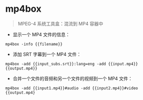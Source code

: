 # mp4box

> MPEG-4 系统工具盒：混流到 MP4 容器中

- 显示一个 MP4 文件的信息：

`mp4box -info {{filename}}`

- 添加 SRT 字幕到一个 MP4 文件：

`mp4box -add {{input_subs.srt}}:lang=eng -add {{input.mp4}} {{output.mp4}}`

- 合并一个文件的音频和另一个文件的视频到一个 MP4 文件：

`mp4box -add {{input1.mp4}}#audio -add {{input2.mp4}}#video {{output.mp4}`

[#]: contributors: ([王兴宇，Linux & BC]，[玉叶]，[jim.大团结])